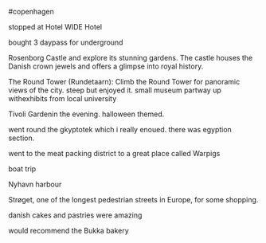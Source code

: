 #copenhagen

stopped at Hotel WIDE Hotel

bought 3 daypass for underground
	
Rosenborg Castle and explore its stunning gardens. The castle houses the Danish crown jewels and offers a glimpse into royal history. 

The Round Tower (Rundetaarn): Climb the Round Tower for panoramic views of the city.
steep but enjoyed it. small museum partway up withexhibits from local university

Tivoli Gardenin the evening. halloween themed. 

went round the gkyptotek which i really enoued. there was egyption section. 

went to the meat packing district to a great place called Warpigs

boat trip

Nyhavn harbour


Strøget, one of the longest pedestrian streets in Europe, for some shopping.

danish cakes and pastries were amazing

would recommend the Bukka bakery


